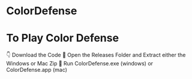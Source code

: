 # ColorDefense
# To Play Color Defense
👇 Download the Code
🚪 Open the Releases Folder and Extract either the Windows or Mac Zip
🚀 Run ColorDefense.exe (windows) or ColorDefense.app (mac)
